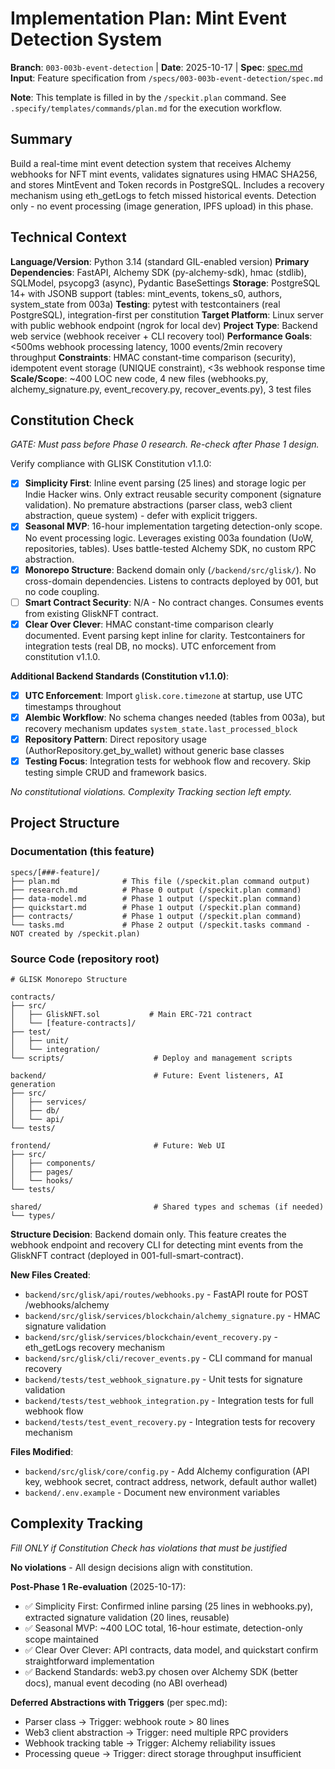 # Implementation Plan: Mint Event Detection System

**Branch**: `003-003b-event-detection` | **Date**: 2025-10-17 | **Spec**: [spec.md](./spec.md)
**Input**: Feature specification from `/specs/003-003b-event-detection/spec.md`

**Note**: This template is filled in by the `/speckit.plan` command. See `.specify/templates/commands/plan.md` for the execution workflow.

## Summary

Build a real-time mint event detection system that receives Alchemy webhooks for NFT mint events, validates signatures using HMAC SHA256, and stores MintEvent and Token records in PostgreSQL. Includes a recovery mechanism using eth_getLogs to fetch missed historical events. Detection only - no event processing (image generation, IPFS upload) in this phase.

## Technical Context

**Language/Version**: Python 3.14 (standard GIL-enabled version)
**Primary Dependencies**: FastAPI, Alchemy SDK (py-alchemy-sdk), hmac (stdlib), SQLModel, psycopg3 (async), Pydantic BaseSettings
**Storage**: PostgreSQL 14+ with JSONB support (tables: mint_events, tokens_s0, authors, system_state from 003a)
**Testing**: pytest with testcontainers (real PostgreSQL), integration-first per constitution
**Target Platform**: Linux server with public webhook endpoint (ngrok for local dev)
**Project Type**: Backend web service (webhook receiver + CLI recovery tool)
**Performance Goals**: <500ms webhook processing latency, 1000 events/2min recovery throughput
**Constraints**: HMAC constant-time comparison (security), idempotent event storage (UNIQUE constraint), <3s webhook response time
**Scale/Scope**: ~400 LOC new code, 4 new files (webhooks.py, alchemy_signature.py, event_recovery.py, recover_events.py), 3 test files

## Constitution Check

*GATE: Must pass before Phase 0 research. Re-check after Phase 1 design.*

Verify compliance with GLISK Constitution v1.1.0:

- [x] **Simplicity First**: Inline event parsing (25 lines) and storage logic per Indie Hacker wins. Only extract reusable security component (signature validation). No premature abstractions (parser class, web3 client abstraction, queue system) - defer with explicit triggers.
- [x] **Seasonal MVP**: 16-hour implementation targeting detection-only scope. No event processing logic. Leverages existing 003a foundation (UoW, repositories, tables). Uses battle-tested Alchemy SDK, no custom RPC abstraction.
- [x] **Monorepo Structure**: Backend domain only (`/backend/src/glisk/`). No cross-domain dependencies. Listens to contracts deployed by 001, but no code coupling.
- [ ] **Smart Contract Security**: N/A - No contract changes. Consumes events from existing GliskNFT contract.
- [x] **Clear Over Clever**: HMAC constant-time comparison clearly documented. Event parsing kept inline for clarity. Testcontainers for integration tests (real DB, no mocks). UTC enforcement from constitution v1.1.0.

**Additional Backend Standards (Constitution v1.1.0)**:
- [x] **UTC Enforcement**: Import `glisk.core.timezone` at startup, use UTC timestamps throughout
- [x] **Alembic Workflow**: No schema changes needed (tables from 003a), but recovery mechanism updates `system_state.last_processed_block`
- [x] **Repository Pattern**: Direct repository usage (AuthorRepository.get_by_wallet) without generic base classes
- [x] **Testing Focus**: Integration tests for webhook flow and recovery. Skip testing simple CRUD and framework basics.

*No constitutional violations. Complexity Tracking section left empty.*

## Project Structure

### Documentation (this feature)

```
specs/[###-feature]/
├── plan.md              # This file (/speckit.plan command output)
├── research.md          # Phase 0 output (/speckit.plan command)
├── data-model.md        # Phase 1 output (/speckit.plan command)
├── quickstart.md        # Phase 1 output (/speckit.plan command)
├── contracts/           # Phase 1 output (/speckit.plan command)
└── tasks.md             # Phase 2 output (/speckit.tasks command - NOT created by /speckit.plan)
```

### Source Code (repository root)
<!--
  ACTION REQUIRED: Fill in the specific paths and modules for this feature.
  GLISK uses a monorepo structure with contracts, backend, and frontend domains.
-->

```
# GLISK Monorepo Structure

contracts/
├── src/
│   ├── GliskNFT.sol           # Main ERC-721 contract
│   └── [feature-contracts]/
├── test/
│   ├── unit/
│   └── integration/
└── scripts/                    # Deploy and management scripts

backend/                        # Future: Event listeners, AI generation
├── src/
│   ├── services/
│   ├── db/
│   └── api/
└── tests/

frontend/                       # Future: Web UI
├── src/
│   ├── components/
│   ├── pages/
│   └── hooks/
└── tests/

shared/                         # Shared types and schemas (if needed)
└── types/
```

**Structure Decision**: Backend domain only. This feature creates the webhook endpoint and recovery CLI for detecting mint events from the GliskNFT contract (deployed in 001-full-smart-contract).

**New Files Created**:
- `backend/src/glisk/api/routes/webhooks.py` - FastAPI route for POST /webhooks/alchemy
- `backend/src/glisk/services/blockchain/alchemy_signature.py` - HMAC signature validation
- `backend/src/glisk/services/blockchain/event_recovery.py` - eth_getLogs recovery mechanism
- `backend/src/glisk/cli/recover_events.py` - CLI command for manual recovery
- `backend/tests/test_webhook_signature.py` - Unit tests for signature validation
- `backend/tests/test_webhook_integration.py` - Integration tests for full webhook flow
- `backend/tests/test_event_recovery.py` - Integration tests for recovery mechanism

**Files Modified**:
- `backend/src/glisk/core/config.py` - Add Alchemy configuration (API key, webhook secret, contract address, network, default author wallet)
- `backend/.env.example` - Document new environment variables

## Complexity Tracking

*Fill ONLY if Constitution Check has violations that must be justified*

**No violations** - All design decisions align with constitution.

**Post-Phase 1 Re-evaluation** (2025-10-17):
- ✅ Simplicity First: Confirmed inline parsing (25 lines in webhooks.py), extracted signature validation (20 lines, reusable)
- ✅ Seasonal MVP: ~400 LOC total, 16-hour estimate, detection-only scope maintained
- ✅ Clear Over Clever: API contracts, data model, and quickstart confirm straightforward implementation
- ✅ Backend Standards: web3.py chosen over Alchemy SDK (better docs), manual event decoding (no ABI overhead)

**Deferred Abstractions with Triggers** (per spec.md):
- Parser class → Trigger: webhook route > 80 lines
- Web3 client abstraction → Trigger: need multiple RPC providers
- Webhook tracking table → Trigger: Alchemy reliability issues
- Processing queue → Trigger: direct storage throughput insufficient
